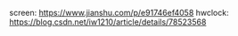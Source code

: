 screen: https://www.jianshu.com/p/e91746ef4058
hwclock: https://blog.csdn.net/iw1210/article/details/78523568